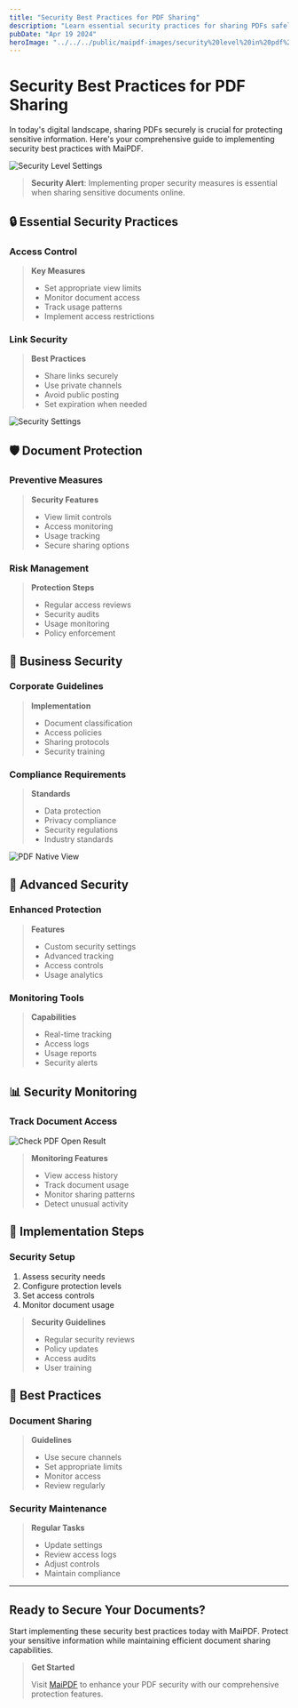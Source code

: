 ```yaml
---
title: "Security Best Practices for PDF Sharing"
description: "Learn essential security practices for sharing PDFs safely and protecting sensitive information with MaiPDF."
pubDate: "Apr 19 2024"
heroImage: "../../../public/maipdf-images/security%20level%20in%20pdf%20setting.png"
---
```


# Security Best Practices for PDF Sharing

In today's digital landscape, sharing PDFs securely is crucial for protecting sensitive information. Here's your comprehensive guide to implementing security best practices with MaiPDF.

![Security Level Settings](../../../public/maipdf-images/security%20level%20in%20pdf%20setting.png)

> **Security Alert**: Implementing proper security measures is essential when sharing sensitive documents online.

## 🔒 Essential Security Practices

### Access Control

> **Key Measures**
>
> - Set appropriate view limits
> - Monitor document access
> - Track usage patterns
> - Implement access restrictions

### Link Security

> **Best Practices**
>
> - Share links securely
> - Use private channels
> - Avoid public posting
> - Set expiration when needed

![Security Settings](../../../public/maipdf-images/security%20setting.png)

## 🛡️ Document Protection

### Preventive Measures

> **Security Features**
>
> - View limit controls
> - Access monitoring
> - Usage tracking
> - Secure sharing options

### Risk Management

> **Protection Steps**
>
> - Regular access reviews
> - Security audits
> - Usage monitoring
> - Policy enforcement

## 💼 Business Security

### Corporate Guidelines

> **Implementation**
>
> - Document classification
> - Access policies
> - Sharing protocols
> - Security training

### Compliance Requirements

> **Standards**
>
> - Data protection
> - Privacy compliance
> - Security regulations
> - Industry standards

![PDF Native View](../../../public/maipdf-images/pdf%20native%20view%20on%20ui.png)

## 🔐 Advanced Security

### Enhanced Protection

> **Features**
>
> - Custom security settings
> - Advanced tracking
> - Access controls
> - Usage analytics

### Monitoring Tools

> **Capabilities**
>
> - Real-time tracking
> - Access logs
> - Usage reports
> - Security alerts

## 📊 Security Monitoring

### Track Document Access

![Check PDF Open Result](../../../public/maipdf-images/check%20pdf%20open%20result.png)

> **Monitoring Features**
>
> - View access history
> - Track document usage
> - Monitor sharing patterns
> - Detect unusual activity

## 🎯 Implementation Steps

### Security Setup

1. Assess security needs
2. Configure protection levels
3. Set access controls
4. Monitor document usage

> **Security Guidelines**
>
> - Regular security reviews
> - Policy updates
> - Access audits
> - User training

## 🌟 Best Practices

### Document Sharing

> **Guidelines**
>
> - Use secure channels
> - Set appropriate limits
> - Monitor access
> - Review regularly

### Security Maintenance

> **Regular Tasks**
>
> - Update settings
> - Review access logs
> - Adjust controls
> - Maintain compliance

---

## Ready to Secure Your Documents?

Start implementing these security best practices today with MaiPDF. Protect your sensitive information while maintaining efficient document sharing capabilities.

> **Get Started**
>
> Visit [MaiPDF](https://maipdf.com) to enhance your PDF security with our comprehensive protection features. 